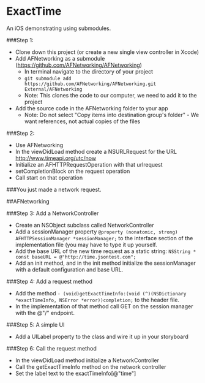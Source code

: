 ExactTime
=========

An iOS demonstrating using submodules.

###Step 1:
- Clone down this project (or create a new single view controller in Xcode)
- Add AFNetworking as a submodule (https://github.com/AFNetworking/AFNetworking)
  - In terminal navigate to the directory of your project
  - ```git submodule add https://github.com/AFNetworking/AFNetworking.git External/AFNetworking```
  - Note: This clones the code to our computer, we need to add it to the project
- Add the source code in the AFNetworking folder to your app
  - Note: Do not select "Copy items into destination group's folder" - We want references, not actual copies of the files
  
###Step 2:
- Use AFNetworking
- In the viewDidLoad method create a NSURLRequest for the URL http://www.timeapi.org/utc/now
- Initialize an AFHTTPRequestOperation with that urlrequest
- setCompletionBlock on the request operation
- Call start on that operation

###You just made a network request.


##AFNetworking

###Step 3: Add a NetworkController
- Create an NSObject subclass called NetworkController
- Add a sessionManager property ```@property (nonatomic, strong) AFHTTPSessionManager *sessionManager;``` to the interface section of the implementation file (you may have to type it up yourself.
- Add the base URL of the new time request as a static string: ```NSString * const baseURL = @"http://time.jsontest.com";```
- Add an init method, and in the init method initialize the sessionManager with a default configuration and base URL.

###Step 4: Add a request method
- Add the method ```- (void)getExactTimeInfo:(void (^)(NSDictionary *exactTimeInfo, NSError *error))completion;``` to the header file.
- In the implementation of that method call GET on the session manager with the @"/" endpoint.

###Step 5: A simple UI
- Add a UILabel property to the class and wire it up in your storyboard

###Step 6: Call the request method
- In the viewDidLoad method initialize a NetworkController
- Call the getExactTimeInfo method on the network controller
- Set the label text to the exactTimeInfo[@"time"]
